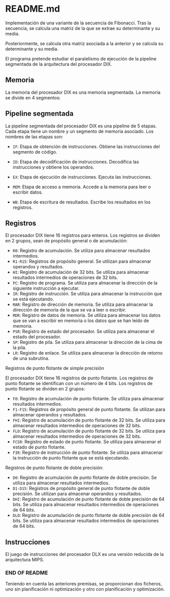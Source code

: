 # README.md

Implementación de una variante de la secuencia de Fibonacci. Tras la secuencia, se calcula una matriz de la que se extrae su determinante y su media.

Posteriormente, se calcula otra matriz asociada a la anterior y se calcula su determinante y su media.

El programa pretende estudiar el paralelismo de ejecución de la pipeline segmentada de la arquitectura del procesador DlX.

## Memoria

La memoria del procesador DlX es una memoria segmentada. La memoria se divide en 4 segmentos:

## Pipeline segmentada

La pipeline segmentada del procesador DlX es una pipeline de 5 etapas. Cada etapa tiene un nombre y un segmento de memoria asociado. Los nombres de las etapas son:

* `IF`: Etapa de obtención de instrucciones. Obtiene las instrucciones del segmento de código.

* `ID`: Etapa de decodificación de instrucciones. Decodifica las instrucciones y obtiene los operandos.

* `EX`: Etapa de ejecución de instrucciones. Ejecuta las instrucciones.

* `MEM`: Etapa de acceso a memoria. Accede a la memoria para leer o escribir datos.

* `WB`: Etapa de escritura de resultados. Escribe los resultados en los registros.

## Registros

El procesador DlX tiene 16 registros para enteros. Los registros se dividen en 2 grupos, sean de propósito general o de acumulación:

* `R0`: Registro de acumulación. Se utiliza para almacenar resultados intermedios.
* `R1-R15`: Registros de propósito general. Se utilizan para almacenar operandos y resultados.
* `HI`: Registro de acumulación de 32 bits. Se utiliza para almacenar resultados intermedios de operaciones de 32 bits.
* `PC`: Registro de programa. Se utiliza para almacenar la dirección de la siguiente instrucción a ejecutar.
* `IR`: Registro de instrucción. Se utiliza para almacenar la instrucción que se está ejecutando.
* `MAR`: Registro de dirección de memoria. Se utiliza para almacenar la dirección de memoria de la que se va a leer o escribir.
* `MDR`: Registro de datos de memoria. Se utiliza para almacenar los datos que se van a escribir en memoria o los datos que se han leído de memoria.
* `PSR`: Registro de estado del procesador. Se utiliza para almacenar el estado del procesador.
* `SP`: Registro de pila. Se utiliza para almacenar la dirección de la cima de la pila.
* `LR`: Registro de enlace. Se utiliza para almacenar la dirección de retorno de una subrutina.

Registros de punto flotante de simple precisión

El procesador DlX tiene 16 registros de punto flotante. Los registros de punto flotante se identifican con un número de 4 bits. Los registros de punto flotante se dividen en 2 grupos:

* `F0`: Registro de acumulación de punto flotante. Se utiliza para almacenar resultados intermedios.
* `F1-F15`: Registros de propósito general de punto flotante. Se utilizan para almacenar operandos y resultados.
* `FHI`: Registro de acumulación de punto flotante de 32 bits. Se utiliza para almacenar resultados intermedios de operaciones de 32 bits.
* `FLO`: Registro de acumulación de punto flotante de 32 bits. Se utiliza para almacenar resultados intermedios de operaciones de 32 bits.
* `FCSR`: Registro de estado de punto flotante. Se utiliza para almacenar el estado de punto flotante.
* `FIR`: Registro de instrucción de punto flotante. Se utiliza para almacenar la instrucción de punto flotante que se está ejecutando.

Registros de punto flotante de doble precisión:

* `D0`: Registro de acumulación de punto flotante de doble precisión. Se utiliza para almacenar resultados intermedios.
* `D1-D15`: Registros de propósito general de punto flotante de doble precisión. Se utilizan para almacenar operandos y resultados.
* `DHI`: Registro de acumulación de punto flotante de doble precisión de 64 bits. Se utiliza para almacenar resultados intermedios de operaciones de 64 bits.
* `DLO`: Registro de acumulación de punto flotante de doble precisión de 64 bits. Se utiliza para almacenar resultados intermedios de operaciones de 64 bits.

## Instrucciones

El juego de instrucciones del procesador DLX es una versión reducida de la arquitectura MIPS. 

### END OF README

Teniendo en cuenta las anteriores premisas, se proporcionan dos ficheros, uno sin planificación ni optimización y otro con planificación y optimización.
